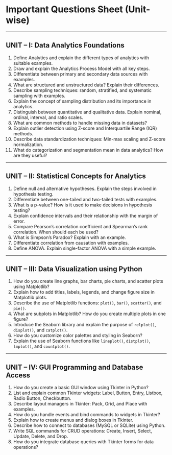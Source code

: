 # Important Questions Sheet (Unit-wise)

---

## **UNIT – I: Data Analytics Foundations**

1. Define Analytics and explain the different types of analytics with suitable examples.
2. Draw and explain the Analytics Process Model with all key steps.
3. Differentiate between primary and secondary data sources with examples.
4. What are structured and unstructured data? Explain their differences.
5. Describe sampling techniques: random, stratified, and systematic sampling with examples.
6. Explain the concept of sampling distribution and its importance in analytics.
7. Distinguish between quantitative and qualitative data. Explain nominal, ordinal, interval, and ratio scales.
8. What are common methods to handle missing data in datasets?
9. Explain outlier detection using Z-score and Interquartile Range (IQR) methods.
10. Describe data standardization techniques: Min-max scaling and Z-score normalization.
11. What do categorization and segmentation mean in data analytics? How are they useful?

---

## **UNIT – II: Statistical Concepts for Analytics**

1. Define null and alternative hypotheses. Explain the steps involved in hypothesis testing.
2. Differentiate between one-tailed and two-tailed tests with examples.
3. What is a p-value? How is it used to make decisions in hypothesis testing?
4. Explain confidence intervals and their relationship with the margin of error.
5. Compare Pearson’s correlation coefficient and Spearman’s rank correlation. When should each be used?
6. What is Simpson’s Paradox? Explain with an example.
7. Differentiate correlation from causation with examples.
8. Define ANOVA. Explain single-factor ANOVA with a simple example.

---

## **UNIT – III: Data Visualization using Python**

1. How do you create line graphs, bar charts, pie charts, and scatter plots using Matplotlib?
2. Explain how to add titles, labels, legends, and change figure size in Matplotlib plots.
3. Describe the use of Matplotlib functions: `plot()`, `bar()`, `scatter()`, and `pie()`.
4. What are subplots in Matplotlib? How do you create multiple plots in one figure?
5. Introduce the Seaborn library and explain the purpose of `relplot()`, `displot()`, and `catplot()`.
6. How do you customize color palettes and styling in Seaborn?
7. Explain the use of Seaborn functions like `lineplot()`, `distplot()`, `lmplot()`, and `countplot()`.

---

## **UNIT – IV: GUI Programming and Database Access**

1. How do you create a basic GUI window using Tkinter in Python?
2. List and explain common Tkinter widgets: Label, Button, Entry, Listbox, Radio Button, Checkbutton.
3. Describe layout managers in Tkinter: Pack, Grid, and Place with examples.
4. How do you handle events and bind commands to widgets in Tkinter?
5. Explain how to create menus and dialog boxes in Tkinter.
6. Describe how to connect to databases (MySQL or SQLite) using Python.
7. Write SQL commands for CRUD operations: Create, Insert, Select, Update, Delete, and Drop.
8. How do you integrate database queries with Tkinter forms for data operations?
